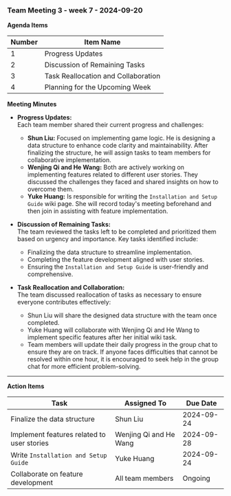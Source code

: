 ### Team Meeting 3 - week 7 - 2024-09-20

**Agenda Items**

| Number | Item Name                                         |
|--------|---------------------------------------------------|
| 1      | Progress Updates                                   |
| 2      | Discussion of Remaining Tasks                     |
| 3      | Task Reallocation and Collaboration               |
| 4      | Planning for the Upcoming Week                    |

**Meeting Minutes**

- **Progress Updates:**  
  Each team member shared their current progress and challenges:
  - **Shun Liu:** Focused on implementing game logic. He is designing a data structure to enhance code clarity and maintainability. After finalizing the structure, he will assign tasks to team members for collaborative implementation.
  - **Wenjing Qi and He Wang:** Both are actively working on implementing features related to different user stories. They discussed the challenges they faced and shared insights on how to overcome them.
  - **Yuke Huang:** Is responsible for writing the `Installation and Setup Guide` wiki page. She will record today's meeting beforehand and then join in assisting with feature implementation.

- **Discussion of Remaining Tasks:**  
  The team reviewed the tasks left to be completed and prioritized them based on urgency and importance. Key tasks identified include:
  - Finalizing the data structure to streamline implementation.
  - Completing the feature development aligned with user stories.
  - Ensuring the `Installation and Setup Guide` is user-friendly and comprehensive.

- **Task Reallocation and Collaboration:**  
  The team discussed reallocation of tasks as necessary to ensure everyone contributes effectively:
  - Shun Liu will share the designed data structure with the team once completed.
  - Yuke Huang will collaborate with Wenjing Qi and He Wang to implement specific features after her initial wiki task.
  - Team members will update their daily progress in the group chat to ensure they are on track. If anyone faces difficulties that cannot be resolved within one hour, it is encouraged to seek help in the group chat for more efficient problem-solving.


---

**Action Items**

| Task                               | Assigned To           | Due Date   |
|------------------------------------|-----------------------|------------|
| Finalize the data structure        | Shun Liu              | 2024-09-24 |
| Implement features related to user stories | Wenjing Qi and He Wang | 2024-09-28 |
| Write `Installation and Setup Guide` | Yuke Huang            | 2024-09-24 |
| Collaborate on feature development  | All team members      | Ongoing    |
